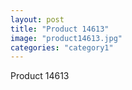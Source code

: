 ```yaml
---
layout: post
title: "Product 14613"
image: "product14613.jpg"
categories: "category1"
---
```

Product 14613
